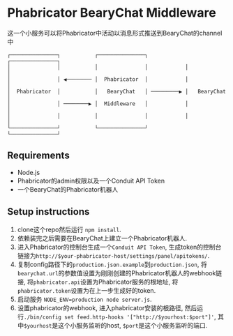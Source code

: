# Phabricator BearyChat Middleware

这一个小服务可以将Phabricator中活动以消息形式推送到BearyChat的channel中

```
┌───────────────┐           ┌───────────────┐            ┌───────────────┐
│               │           │               │            │               │
│               │ ◀──────── │  Phabricator  │            │               │
│  Phabricator  │           │   BearyChat   │ ─────────▶ │   BearyChat   │
│               │ ────────▶ │  Middleware   │            │               │
│               │           │               │            │               │
└───────────────┘           └───────────────┘            └───────────────┘
```

## Requirements

- Node.js
- Phabricator的admin权限以及一个Conduit API Token
- 一个BearyChat的Phabricator机器人

## Setup instructions

1. clone这个repo然后运行 `npm install`.
2. 依赖装完之后需要在BearyChat上建立一个Phabricator机器人.
3. 进入Phabricator的控制台生成一个`Conduit API Token`, 生成token的控制台链接为`http://$your-phabricator-host/settings/panel/apitokens/`.
4. 复制config路径下的`production.json.example`到`production.json`, 将`bearychat.url`的参数值设置为刚刚创建的Phabricator机器人的webhook链接, 将`phabricator.api`设置为Phabricator服务的根地址, 将`phabricator.token`设置为在上一步生成好的token.
5. 启动服务 `NODE_ENV=production node server.js`.
6. 设置phabricator的webhook, 进入phabricator安装的根路径, 然后运行`./bin/config set feed.http-hooks '["http://$yourhost:$port"]'`, 其中`$yourhost`是这个小服务监听的host, `$port`是这个小服务监听的端口.
